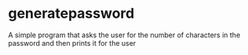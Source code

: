 # generatepassword
A simple program that asks the user for the number of characters in the password and then prints it for the user
